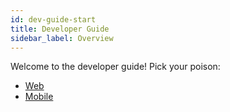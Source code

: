 ```yaml
---
id: dev-guide-start
title: Developer Guide
sidebar_label: Overview
---
```


Welcome to the developer guide! Pick your poison:

* [Web](web.md)
* [Mobile](mobile.md)

